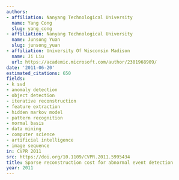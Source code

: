 ```yaml
---
authors:
- affiliation: Nanyang Technological University
  name: Yang Cong
  slug: yang_cong
- affiliation: Nanyang Technological University
  name: Junsong Yuan
  slug: junsong_yuan
- affiliation: University Of Wisconsin Madison
  name: Ji Liu
  url: https://academic.microsoft.com/author/2301968909/
date: '2011-06-20'
estimated_citations: 650
fields:
- k svd
- anomaly detection
- object detection
- iterative reconstruction
- feature extraction
- hidden markov model
- pattern recognition
- normal basis
- data mining
- computer science
- artificial intelligence
- image sequence
in: CVPR 2011
src: https://doi.org/10.1109/CVPR.2011.5995434
title: Sparse reconstruction cost for abnormal event detection
year: 2011
---
```

